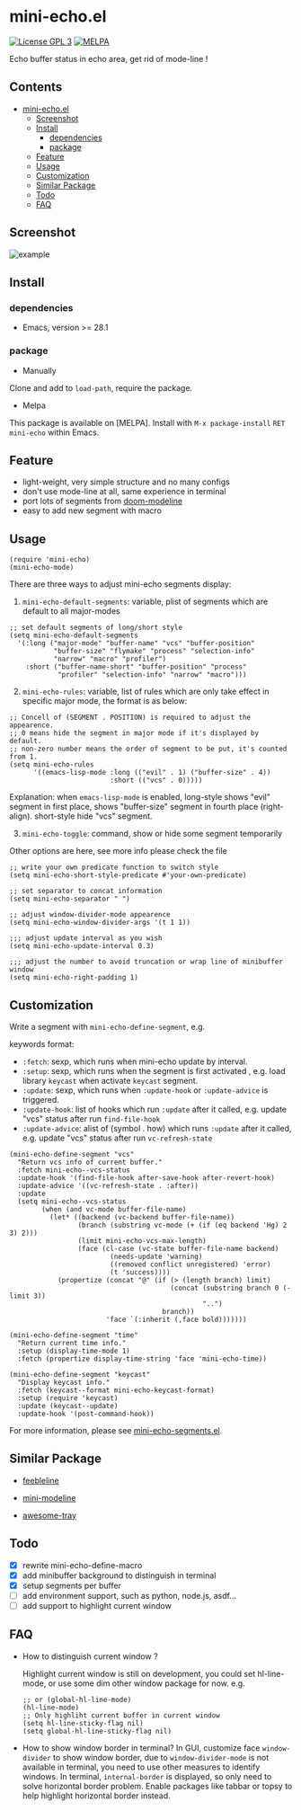 # mini-echo.el

[![License GPL 3](https://img.shields.io/badge/license-GPL_3-green.svg?style=flat)](LICENSE)
[![MELPA](https://melpa.org/packages/mini-echo-badge.svg)](https://melpa.org/#/mini-echo)

Echo buffer status in echo area, get rid of mode-line !

<!-- markdown-toc start -->

## Contents

- [mini-echo.el](#mini-echoel)
  - [Screenshot](#screenshot)
  - [Install](#install)
    - [dependencies](#dependencies)
    - [package](#package)
  - [Feature](#feature)
  - [Usage](#usage)
  - [Customization](#customization)
  - [Similar Package](#similar-package)
  - [Todo](#todo)
  - [FAQ](#faq)

<!-- markdown-toc end -->

## Screenshot

![example](example.gif)

## Install

### dependencies

- Emacs, version >= 28.1

### package

- Manually

Clone and add to `load-path`, require the package.

- Melpa

This package is available on [MELPA].
Install with `M-x package-install` `RET` `mini-echo` within Emacs.

## Feature

- light-weight, very simple structure and no many configs
- don't use mode-line at all, same experience in terminal
- port lots of segments from [doom-modeline](https://github.com/seagle0128/doom-modeline)
- easy to add new segment with macro

## Usage

```elisp
(require 'mini-echo)
(mini-echo-mode)
```

There are three ways to adjust mini-echo segments display:

1. `mini-echo-default-segments`: variable, plist of segments which are default to all major-modes

```elisp
;; set default segments of long/short style
(setq mini-echo-default-segments
  '(:long ("major-mode" "buffer-name" "vcs" "buffer-position"
           "buffer-size" "flymake" "process" "selection-info"
           "narrow" "macro" "profiler")
    :short ("buffer-name-short" "buffer-position" "process"
            "profiler" "selection-info" "narrow" "macro")))
```

2. `mini-echo-rules`: variable, list of rules which are only take effect in specific major mode, the format is as below:

```elisp
;; Concell of (SEGMENT . POSITION) is required to adjust the appearence.
;; 0 means hide the segment in major mode if it's displayed by default.
;; non-zero number means the order of segment to be put, it's counted from 1.
(setq mini-echo-rules
      '((emacs-lisp-mode :long (("evil" . 1) ("buffer-size" . 4))
                         :short (("vcs" . 0)))))
```

Explanation:
when `emacs-lisp-mode` is enabled, long-style shows "evil" segment in first place, shows "buffer-size" segment in fourth place (right-align). short-style hide "vcs" segment.

3. `mini-echo-toggle`: command, show or hide some segment temporarily

Other options are here, see more info please check the file

```elisp
;; write your own predicate function to switch style
(setq mini-echo-short-style-predicate #'your-own-predicate)

;; set separator to concat information
(setq mini-echo-separator " ")

;; adjust window-divider-mode appearence
(setq mini-echo-window-divider-args '(t 1 1))

;;; adjust update interval as you wish
(setq mini-echo-update-interval 0.3)

;;; adjust the number to avoid truncation or wrap line of minibuffer window
(setq mini-echo-right-padding 1)
```

## Customization

Write a segment with `mini-echo-define-segment`, e.g.

keywords format:

- `:fetch`: sexp, which runs when mini-echo update by interval.
- `:setup`: sexp, which runs when the segment is first activated , e.g. load library `keycast` when activate `keycast` segment.
- `:update`: sexp, which runs when `:update-hook` or `:update-advice` is triggered.
- `:update-hook`: list of hooks which run `:update` after it called, e.g. update "vcs" status after run `find-file-hook`
- `:update-advice`: alist of (symbol . how) which runs `:update` after it called, e.g. update "vcs" status after run `vc-refresh-state`

```elisp
(mini-echo-define-segment "vcs"
  "Return vcs info of current buffer."
  :fetch mini-echo--vcs-status
  :update-hook '(find-file-hook after-save-hook after-revert-hook)
  :update-advice '((vc-refresh-state . :after))
  :update
  (setq mini-echo--vcs-status
        (when (and vc-mode buffer-file-name)
          (let* ((backend (vc-backend buffer-file-name))
                 (branch (substring vc-mode (+ (if (eq backend 'Hg) 2 3) 2)))
                 (limit mini-echo-vcs-max-length)
                 (face (cl-case (vc-state buffer-file-name backend)
                         (needs-update 'warning)
                         ((removed conflict unregistered) 'error)
                         (t 'success))))
            (propertize (concat "@" (if (> (length branch) limit)
                                        (concat (substring branch 0 (- limit 3))
                                                "..")
                                      branch))
                        'face `(:inherit (,face bold)))))))

(mini-echo-define-segment "time"
  "Return current time info."
  :setup (display-time-mode 1)
  :fetch (propertize display-time-string 'face 'mini-echo-time))

(mini-echo-define-segment "keycast"
  "Display keycast info."
  :fetch (keycast--format mini-echo-keycast-format)
  :setup (require 'keycast)
  :update (keycast--update)
  :update-hook '(post-command-hook))
```

For more information, please see [mini-echo-segments.el](mini-echo-segments.el).

## Similar Package

- [feebleline](https://github.com/tautologyclub/feebleline)

- [mini-modeline](https://github.com/kiennq/emacs-mini-modeline)

- [awesome-tray](https://github.com/manateelazycat/awesome-tray)

## Todo

- [x] rewrite mini-echo-define-macro
- [x] add minibuffer background to distinguish in terminal
- [x] setup segments per buffer
- [ ] add environment support, such as python, node.js, asdf...
- [ ] add support to highlight current window

## FAQ

- How to distinguish current window ?

  Highlight current window is still on development, you could set hl-line-mode, or use some dim other window package for now.
  e.g.

  ```elisp
  ;; or (global-hl-line-mode)
  (hl-line-mode)
  ;; Only highliht current buffer in current window
  (setq hl-line-sticky-flag nil)
  (setq global-hl-line-sticky-flag nil)
  ```

- How to show window border in terminal?
  In GUI, customize face `window-divider` to show window border, due to `window-divider-mode` is not available in terminal, you need to use other measures to identify windows.
  In terminal, `internal-border` is displayed, so only need to solve horizontal border problem. Enable packages like tabbar or topsy to help highlight horizontal border instead.
